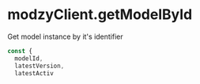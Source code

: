 # modzyClient.getModelById

Get model instance by it's identifier

```javascript
const {
  modelId,
  latestVersion,
  latestActiv